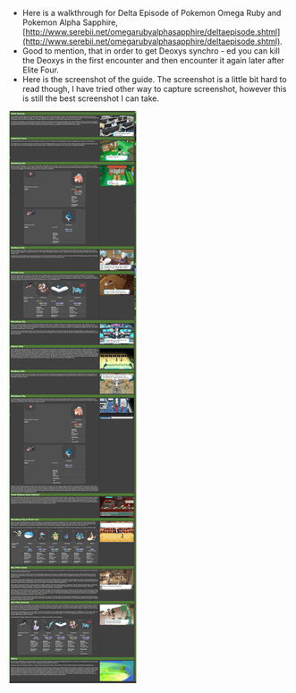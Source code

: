 * Here is a walkthrough for Delta Episode of Pokemon Omega Ruby and Pokemon Alpha Sapphire, [http://www.serebii.net/omegarubyalphasapphire/deltaepisode.shtml](http://www.serebii.net/omegarubyalphasapphire/deltaepisode.shtml).
* Good to mention, that in order to get Deoxys synchro - ed you can kill the Deoxys in the first encounter and then encounter it again later after Elite Four.
* Here is the screenshot of the guide. The screenshot is a little bit hard to read though, I have tried other way to capture screenshot, however this is still the best screenshot I can take.

![./20161127-0355-cet-pokemon-omega-ruby-and-pokemon-alpha-sapphire-delta-episode-walkthrough-1.png](./20161127-0355-cet-pokemon-omega-ruby-and-pokemon-alpha-sapphire-delta-episode-walkthrough-1.png)